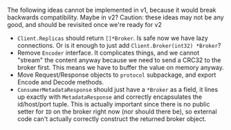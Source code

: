 The following ideas cannot be implemented in v1, because it would break backwards compatibility. Maybe in v2? Caution: these ideas may not be any good, and should be revisited once we're ready for v2

- `Client.Replicas` should return `[]*Broker`. Is safe now we have lazy connections. Or is it enough to just add `Client.Broker(int32) *Broker`?
- Remove `Encoder` interface. It complicates things, and we cannot "stream" the content anyway because we need to send a CRC32 to the broker first. This means we have to buffer the value on memory anyway.
- Move Request/Response objects to `protocol` subpackage, and export Encode and Decode methods.
- `ConsumerMetadataResponse` should just have a `*Broker` as a field, it lines up exactly with `MetadataResponse` and correctly encapsulates the id/host/port tuple. This is actually important since there is no public setter for `ID` on the broker right now (nor should there be), so external code can't actually correctly construct the returned broker object.